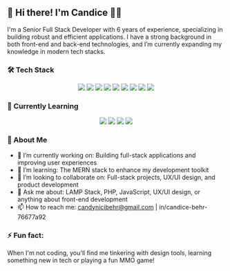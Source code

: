 <!-- Welcome Section -->
## 👋 Hi there! I'm Candice 👨‍💻

I'm a Senior Full Stack Developer with 6 years of experience, specializing in building robust and efficient applications. I have a strong background in both front-end and back-end technologies, and I’m currently expanding my knowledge in modern tech stacks.

<!-- Tech Stack Section -->
### 🛠️ Tech Stack

<p align="center">
  <img src="https://img.shields.io/badge/-LAMP%20Stack-%2320232a?style=for-the-badge" />
  <img src="https://img.shields.io/badge/-CSS3-%231572B6?style=for-the-badge&logo=css3&logoColor=white" />
  <img src="https://img.shields.io/badge/-HTML5-%23E34F26?style=for-the-badge&logo=html5&logoColor=white" />
  <img src="https://img.shields.io/badge/-JavaScript-%23F7DF1E?style=for-the-badge&logo=javascript&logoColor=black" />
  <img src="https://img.shields.io/badge/-jQuery-%230769AD?style=for-the-badge&logo=jquery&logoColor=white" />
  <img src="https://img.shields.io/badge/-PHP-%23777BB4?style=for-the-badge&logo=php&logoColor=white" />
  <img src="https://img.shields.io/badge/-UX%2FUI%20Design-%233D5AFE?style=for-the-badge&logo=adobe&logoColor=white" />
  <img src="https://img.shields.io/badge/-Adobe%20XD-%23FF61F6?style=for-the-badge&logo=adobexd&logoColor=white" />
  <img src="https://img.shields.io/badge/-Figma-%23F24E1E?style=for-the-badge&logo=figma&logoColor=white" />
</p>

<!-- MERN Stack Section -->
### 🌱 Currently Learning

<p align="center">
  <img src="https://img.shields.io/badge/-MongoDB-%2347A248?style=for-the-badge&logo=mongodb&logoColor=white" />
  <img src="https://img.shields.io/badge/-Express.js-%23000000?style=for-the-badge&logo=express&logoColor=white" />
  <img src="https://img.shields.io/badge/-React-%2361DAFB?style=for-the-badge&logo=react&logoColor=black" />
  <img src="https://img.shields.io/badge/-Node.js-%23339933?style=for-the-badge&logo=node.js&logoColor=white" />
</p>

<!-- About Me Section -->
### 💬 About Me

- 🔭 I’m currently working on: Building full-stack applications and improving user experiences
- 🌱 I’m learning: The MERN stack to enhance my development toolkit
- 👯 I’m looking to collaborate on: Full-stack projects, UX/UI design, and product development
- 💬 Ask me about: LAMP Stack, PHP, JavaScript, UX/UI design, or anything about front-end development
- 📫 How to reach me: candynicibehr@gmail.com | in/candice-behr-76677a92

<!-- Fun Fact Section -->
### ⚡ Fun fact: 
When I'm not coding, you'll find me tinkering with design tools, learning something new in tech or playing a fun MMO game!
